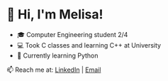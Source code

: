 # 👋 Hi, I'm Melisa!

- 🎓 Computer Engineering student 2/4    
- 💻 Took C classes and learning  C++ at University 
- 🌱 Currently learning Python 

📫 Reach me at: [LinkedIn](linkedin.com/in/melisaciftci5) | [Email](ciftcimelisa03@gmail.com)

